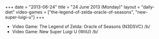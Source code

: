 +++
date = "2013-06-24"
title = "24 June 2013 (Monday)"
layout = "daily-diet"
video-games = ["the-legend-of-zelda-oracle-of-seasons", "new-super-luigi-u"]
+++


* Video Game: The Legend of Zelda: Oracle of Seasons {N3DSVC} /b/
* Video Game: New Super Luigi U {WiiU} /b/